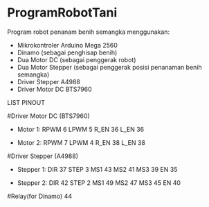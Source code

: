 # ProgramRobotTani
Program robot penanam benih semangka menggunakan:
- Mikrokontroler Arduino Mega 2560
- Dinamo (sebagai penghisap benih)
- Dua Motor DC (sebagai penggerak robot)
- Dua Motor Stepper (sebagai penggerak posisi penanaman benih semangka)
- Driver Stepper A4988
- Driver Motor DC BTS7960  


LIST PINOUT

#Driver Motor DC (BTS7960)
- Motor 1:
RPWM 6
LPWM 5
R_EN 36
L_EN 36

- Motor 2:
RPWM 7
LPWM 4
R_EN 38
L_EN 38

#Driver Stepper (A4988)
- Stepper 1:
DIR 37
STEP 3
MS1 43
MS2 41
MS3 39
EN 35

- Stepper 2:
DIR 42
STEP 2
MS1 49
MS2 47
MS3 45
EN 40

#Relay(for Dinamo) 44
